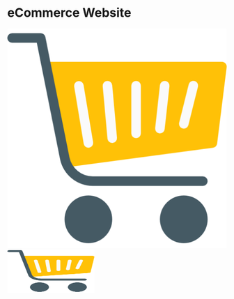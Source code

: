 # eCommerce Website
![My Logo](Frontend/src/Data/Images/logoShopping.png)
<img src="Frontend/src/Data/Images/logoShopping.png" alt="Logo" width="200" height="100"/>
